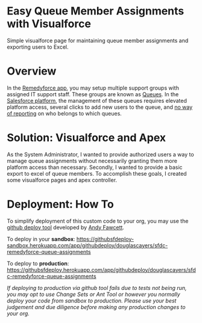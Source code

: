 Easy Queue Member Assignments with Visualforce
==============================================

Simple visualforce page for maintaining queue member assignments and exporting users to Excel.

Overview
========

In the [Remedyforce app](http://www.bmc.com/it-solutions/remedyforce.html), you may setup multiple support groups with assigned IT support staff. These groups are known as [Queues](https://help.salesforce.com/HTViewHelpDoc?id=queues_overview.htm&language=en_US). In the [Salesforce platform](http://www.salesforce.com/platform/overview/), the management of these queues requires elevated platform access, several clicks to add new users to the queue, and [no way of reporting](https://success.salesforce.com/ideaview?id=08730000000BqYaAAK) on who belongs to which queues.

Solution: Visualforce and Apex
==============================

As the System Administrator, I wanted to provide authorized users a way to manage queue assignments without necessarily granting them more platform access than necessary. Secondly, I wanted to provide a basic export to excel of queue members. To accomplish these goals, I created some visualforce pages and apex controller.

Deployment: How To
==================

To simplify deployment of this custom code to your org, you may use the [github deploy tool](http://andyinthecloud.com/2013/09/24/deploy-direct-from-github-to-salesforce/) developed by [Andy Fawcett](https://twitter.com/andyinthecloud).

To deploy in your **sandbox**:
https://githubsfdeploy-sandbox.herokuapp.com/app/githubdeploy/douglascayers/sfdc-remedyforce-queue-assignments

To deploy to **production**:
https://githubsfdeploy.herokuapp.com/app/githubdeploy/douglascayers/sfdc-remedyforce-queue-assignments

*If deploying to production via github tool fails due to tests not being run, you may opt to use Change Sets or Ant Tool or however you normally deploy your code from sandbox to production. Please use your best judgement and due diligence before making any production changes to your org.*

